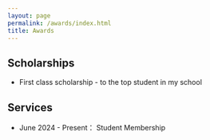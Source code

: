 ```yaml
---
layout: page
permalink: /awards/index.html
title: Awards
---
```


## Scholarships

- First class scholarship - to the top student in my school

## Services

- June 2024 - Present： Student Membership

